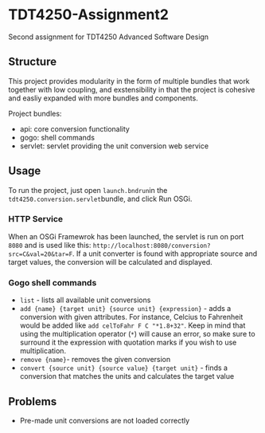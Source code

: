 # TDT4250-Assignment2
Second assignment for TDT4250 Advanced Software Design

## Structure
This project provides modularity in the form of multiple bundles that work together with low coupling, and exstensibility in that the project is cohesive and easliy expanded with more bundles and components.

Project bundles:
* api: core conversion functionality
* gogo: shell commands 
* servlet: servlet providing the unit conversion web service

## Usage

To run the project, just open `launch.bndrun`in the `tdt4250.conversion.servlet`bundle, and click Run OSGi.

### HTTP Service
When an OSGi Framewrok has been launched, the servlet is run on port `8080` and is used like this: `http://localhost:8080/conversion?src=C&val=20&tar=F`.
If a unit converter is found with appropriate source and target values, the conversion will be calculated and displayed.

### Gogo shell commands 
* `list` - lists all available unit conversions
* `add {name} {target unit} {source unit} {expression}` - adds a conversion with given attributes. For instance, Celcius to Fahrenheit would be added like `add celToFahr F C "*1.8+32"`. Keep in mind that using the multiplication operator (`*`) will cause an error, so make sure to surround it the expression with quotation marks if you wish to use multiplication.
* `remove {name}`- removes the given conversion
* `convert {source unit} {source value} {target unit}` - finds a conversion that matches the units and calculates the target value

## Problems 
* Pre-made unit conversions are not loaded correctly

